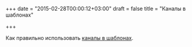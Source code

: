 +++
date = "2015-02-28T00:00:12+03:00"
draft = false
title = "Каналы в шаблонах"

+++

<p>Как правильно использовать <a href="http://whizdumb.me/2015/02/24/using-pipelines-in-templates/">каналы в шаблонах</a>.</p>


